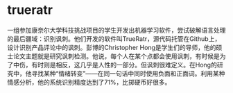 # trueratr
一组参加康奈尔大学科技挑战项目的学生开发出机器学习软件，尝试破解语言处理的最后疆域：识别讽刺。他们开发的软件叫TrueRatr，源代码托管在Github上，设计识别产品评论中的讽刺。彭博的Christopher Hong是学生们的导师，他的硕士论文主题就是研究讽刺检测。他说，每个人在某个点都会使用讽刺，有时候是为了中伤，有时则是相反，这几乎是人性的一部分。但讽刺很难定义。在Hong的研究中，他寻找某种“情绪转变”——在同一句话中同时使用负面和正面词。利用某种情感分析，他的系统识别精度达到了71%，比掷硬币好很多。
